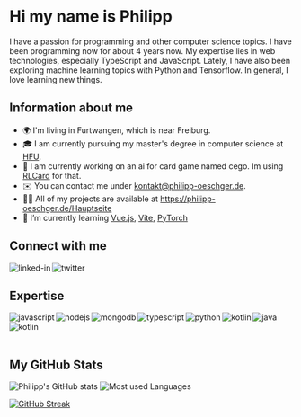 # Hi my name is Philipp

I have a passion for programming and other computer science topics. I have been programming now for about 4 years now. My expertise lies in web technologies, especially TypeScript and JavaScript. Lately, I have also been exploring machine learning topics with Python and Tensorflow. In general, I love learning new things.

<!--
**PhilippOesch/PhilippOesch** is a ✨ _special_ ✨ repository because its `README.md` (this file) appears on your GitHub profile.

Here are some ideas to get you started:

- 🔭 I’m currently working on ...
- 🌱 I’m currently learning ...
- 👯 I’m looking to collaborate on ...
- 🤔 I’m looking for help with ...
- 💬 Ask me about ...
- 📫 How to reach me: ...
- 😄 Pronouns: ...
- ⚡ Fun fact: ...
-->

## Information about me

- :earth_africa: I'm living in Furtwangen, which is near Freiburg.
- :mortar_board: I am currently pursuing my master's degree in computer science at [HFU](https://www.hs-furtwangen.de/).
- 🔭 I am currently working on an ai for card game named cego. Im using [RLCard](https://github.com/datamllab/rlcard) for that.
- :envelope: You can contact me under kontakt@philipp-oeschger.de.
- 👨‍💻 All of my projects are available at https://philipp-oeschger.de/Hauptseite
- 🌱 I’m currently learning [Vue.js](https://vuejs.org/), [Vite](https://vitejs.dev/), [PyTorch](https://pytorch.org/)

## Connect with me

[<img align="left" alt="linked-in" src="https://img.shields.io/badge/linkedin-%230077B5.svg?&style=for-the-badge&logo=linkedin&logoColor=white" />](https://www.linkedin.com/in/philipp-oeschger/)
[<img align="left" alt="twitter" src="https://img.shields.io/badge/twitter-%231DA1F2.svg?&style=for-the-badge&logo=twitter&logoColor=white" />](https://twitter.com/POeschger)

<br>

## Expertise

<img align="left" alt="javascript" src="https://img.shields.io/badge/JavaScript-F7DF1E?style=for-the-badge&logo=javascript&logoColor=black" />
<img align="left" alt="nodejs" src="https://img.shields.io/badge/node.js%20-%2343853D.svg?&style=for-the-badge&logo=node.js&logoColor=white" />
<img align="left" alt="mongodb" src="https://img.shields.io/badge/MongoDB-4EA94B?style=for-the-badge&logo=mongodb&logoColor=white" />
<img align="left" alt="typescript" src="https://img.shields.io/badge/TypeScript-007ACC?style=for-the-badge&logo=typescript&logoColor=white" />
<img align="left" alt="python" src="https://img.shields.io/badge/Python-14354C?style=for-the-badge&logo=python&logoColor=white" />
<img align="left" alt="kotlin" src="https://img.shields.io/badge/TensorFlow-FF6F00?style=for-the-badge&logo=tensorflow&logoColor=white" />
<img align="left" alt="java" src="https://img.shields.io/badge/Java-ED8B00?style=for-the-badge&logo=java&logoColor=white" />
<img align="left" alt="kotlin" src="https://img.shields.io/badge/Kotlin-0095D5?&style=for-the-badge&logo=kotlin&logoColor=white" />
<br><br><br>


## My GitHub Stats

![Philipp's GitHub stats](https://github-readme-stats.vercel.app/api?username=PhilippOesch&theme=tokyonight&hide=stars,prs&show_icons=true)
![Most used Languages](https://github-readme-stats.vercel.app/api/top-langs/?username=PhilippOesch&exclude_repo=github-readme-stats,PhilippOesch.github.io&theme=tokyonight&langs_count=4&layout=compact)

[![GitHub Streak](http://github-readme-streak-stats.herokuapp.com?user=PhilippOesch&theme=tokyonight&date_format=M%20j%5B%2C%20Y%5D)](https://git.io/streak-stats)
